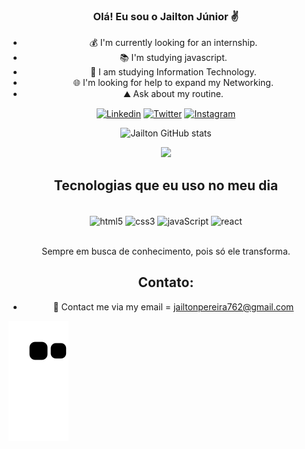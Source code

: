 <div align="center">

### Olá! Eu sou o Jailton Júnior ✌️

- 💰 I'm currently looking for an internship.
- 📚 I'm studying javascript.
- 📗 I am studying Information Technology.
- 🌐 I'm looking for help to expand my Networking.
- ⛰️ Ask about my routine.



[![Linkedin](	https://img.shields.io/badge/LinkedIn-0077B5?style=for-the-badge&logo=linkedin&logoColor=white)](https://www.linkedin.com/in/jailton-júnior-89243b243/)
[![Twitter](	https://img.shields.io/badge/Twitter-1DA1F2?style=for-the-badge&logo=twitter&logoColor=white)](https://twitter.com/kvothe010)
[![Instagram]( https://img.shields.io/badge/Instagram-E4405F?style=for-the-badge&logo=instagram&logoColor=white)](https://www.instagram.com/jailto_on/)

![Jailton GitHub stats](https://github-readme-stats.vercel.app/api?username=jailtonj&show_icons=true&theme=dracula)

<div align="center">
    <img height="180em" src="https://github-readme-stats.vercel.app/api/top-langs/?username=JailtonJ&layout=compact&langs_count=7&theme=dark"/>
</div>

## Tecnologias que eu uso no meu dia

<div style="display: inline_block"><br/>
  <img align="center" alt="html5" src="https://img.shields.io/badge/HTML5-E34F26?style=for-the-badge&logo=html5&logoColor=white"/>
  <img align="center" alt="css3" src="https://img.shields.io/badge/CSS3-1572B6?style=for-the-badge&logo=css3&logoColor=white"/>
  <img align="center" alt="javaScript" src="https://img.shields.io/badge/JavaScript-323330?style=for-the-badge&logo=javascript&logoColor=F7DF1E"/>
  <img align="center" alt="react" src="https://img.shields.io/badge/React-20232A?style=for-the-badge&logo=react&logoColor=61DAFB"/>
</div><br/>

Sempre em busca de conhecimento, pois só ele transforma.

## Contato:

- 🏰 Contact me via my email = jailtonpereira762@gmail.com
    
</div>

![snake gif](https://github.com/JailtonJ/JailtonJ/blob/output/github-contribution-grid-snake.svg)

